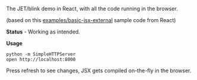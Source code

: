 The JET/blink demo in React, with all the code running in the browser.

(based on this [examples/basic-jsx-external][BJE] sample code from React)

**Status** - Working as intended.

**Usage**

```
python -m SimpleHTTPServer
open http://localhost:8000
```

Press refresh to see changes, JSX gets compiled on-the-fly in the browser.

[BJE]: https://github.com/facebook/react/tree/master/examples/basic-jsx-external
